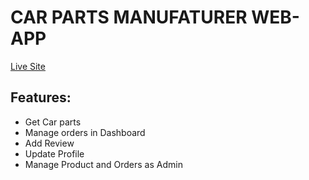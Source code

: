 # CAR PARTS MANUFATURER WEB-APP

[Live Site](https://car-parts-6b723.web.app/)

## Features:
* Get Car parts
* Manage orders in Dashboard
* Add Review
* Update Profile
* Manage Product and Orders as Admin
